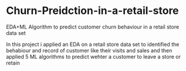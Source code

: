 # Churn-Preidction-in-a-retail-store
EDA+ML Algorithm to predict customer churn behaviour in a retail store data set

In this project i applied an EDA on a retail store data set to identified the behabiour and record of customer like their visits and sales and then applied 5 ML algorithms to predict wehter a customer to leave a store or retain
